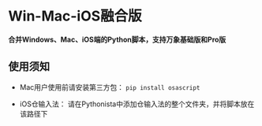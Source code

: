 # Win-Mac-iOS融合版

**合并Windows、Mac、iOS端的Python脚本，支持万象基础版和Pro版**


## 使用须知
- Mac用户使用前请安装第三方包：
`pip install osascript`

- iOS仓输入法：
请在Pythonista中添加仓输入法的整个文件夹，并将脚本放在该路径下